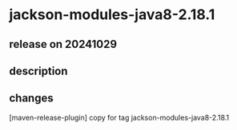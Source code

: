 # jackson-modules-java8-2.18.1

## release on 20241029

## description

## changes

[maven-release-plugin] copy for tag jackson-modules-java8-2.18.1


